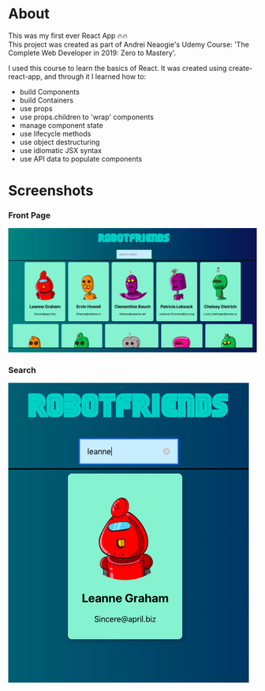 # About
This was my first ever React App 🔥🔥\
This project was created as part of Andrei Neaogie's Udemy Course: 'The Complete Web Developer in 2019: Zero to Mastery'. 

I used this course to learn the basics of React. It was created using create-react-app, and through it I learned how to:
- build Components 
- build Containers
- use props
- use props.children to 'wrap' components
- manage component state 
- use lifecycle methods
- use object destructuring
- use idiomatic JSX syntax
- use API data to populate components

# Screenshots

### Front Page

![Screenshot](./src/screenshot.png)

### Search

![Screenshot](./src/search.png)